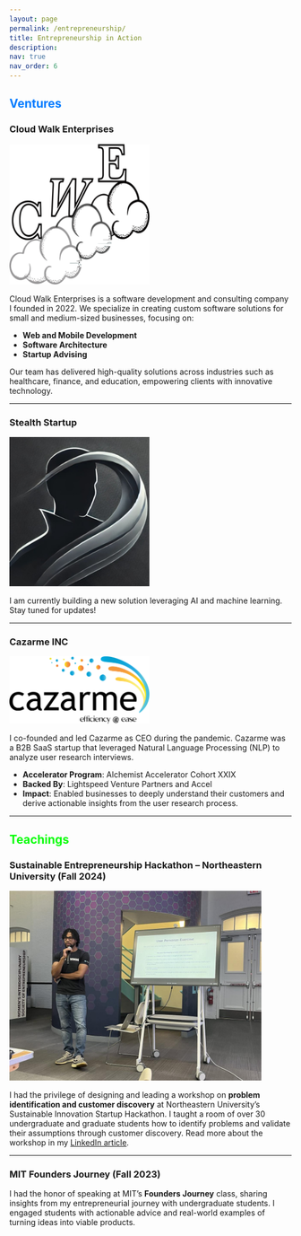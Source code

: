 ```yaml
---
layout: page
permalink: /entrepreneurship/
title: Entrepreneurship in Action
description:
nav: true
nav_order: 6
---
```


<h2 style="color: #007BFF;">Ventures</h2> <!-- Blue for Ventures -->

### Cloud Walk Enterprises

<!-- ![Cloud Walk Enterprises Logo](../assets/img/entrepreneur/cwe_logo_scaled.jpg) -->

<img src="../assets/img/entrepreneur/cwe_logo_scaled.png" alt="CWE Logo" style="width: 250px; height: auto;">

Cloud Walk Enterprises is a software development and consulting company I founded in 2022. We specialize in creating custom software solutions for small and medium-sized businesses, focusing on:

- **Web and Mobile Development**
- **Software Architecture**
- **Startup Advising**

Our team has delivered high-quality solutions across industries such as healthcare, finance, and education, empowering clients with innovative technology.

---

### Stealth Startup

<img src="../assets/img/entrepreneur/stealth_mode.jpg" alt="Stealth Mode" style="width: 250px; height: auto;">

I am currently building a new solution leveraging AI and machine learning. Stay tuned for updates!

---

### Cazarme INC

<img src="../assets/img/entrepreneur/Cazarme_logo.png" alt="Cazarme Logo" style="width: 250px; height: auto;">

I co-founded and led Cazarme as CEO during the pandemic. Cazarme was a B2B SaaS startup that leveraged Natural Language Processing (NLP) to analyze user research interviews.

- **Accelerator Program**: Alchemist Accelerator Cohort XXIX
- **Backed By**: Lightspeed Venture Partners and Accel
- **Impact**: Enabled businesses to deeply understand their customers and derive actionable insights from the user research process.

---

<h2 style="color:rgb(5, 253, 5);">Teachings</h2> <!-- Green for Teachings -->

### Sustainable Entrepreneurship Hackathon – Northeastern University (Fall 2024)

<img src="../assets/img/entrepreneur/northeastern_class.jpg" alt="Workshop" style="width: 450px; height: auto;">

I had the privilege of designing and leading a workshop on **problem identification and customer discovery** at Northeastern University’s Sustainable Innovation Startup Hackathon. I taught a room of over 30 undergraduate and graduate students how to identify problems and validate their assumptions through customer discovery. Read more about the workshop in my [LinkedIn article](https://www.linkedin.com/pulse/problem-identification-customer-discovery-jadal-williams-rjn0e/?trackingId=fMiicdD7Q8GluJvrFjo6pQ%3D%3D).

---

### MIT Founders Journey (Fall 2023)

I had the honor of speaking at MIT’s **Founders Journey** class, sharing insights from my entrepreneurial journey with undergraduate students. I engaged students with actionable advice and real-world examples of turning ideas into viable products.
